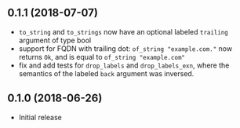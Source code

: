 ## 0.1.1 (2018-07-07)

* `to_string` and `to_strings` now have an optional labeled `trailing` argument
  of type bool
* support for FQDN with trailing dot: `of_string "example.com."` now returns
  `Ok`, and is equal to `of_string "example.com"`
* fix and add tests for `drop_labels` and `drop_labels_exn`, where the semantics
  of the labeled `back` argument was inversed.

## 0.1.0 (2018-06-26)

* Initial release
